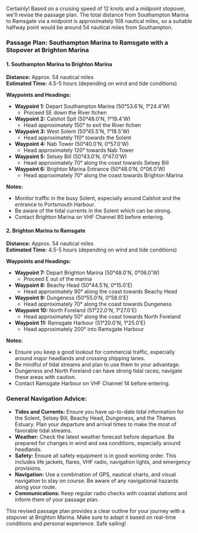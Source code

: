Certainly! Based on a cruising speed of 12 knots and a midpoint stopover, we'll revise the passage plan. The total distance from Southampton Marina to Ramsgate via a midpoint is approximately 108 nautical miles, so a suitable halfway point would be around 54 nautical miles from Southampton.

### Passage Plan: Southampton Marina to Ramsgate with a Stopover at Brighton Marina

#### 1. **Southampton Marina to Brighton Marina**

**Distance:** Approx. 54 nautical miles  
**Estimated Time:** 4.5-5 hours (depending on wind and tide conditions)

**Waypoints and Headings:**
- **Waypoint 1:** Depart Southampton Marina (50°53.6'N, 1°24.4'W)
  - Proceed SE down the River Itchen
- **Waypoint 2:** Calshot Spit (50°48.0'N, 1°19.4'W)
  - Head approximately 150° to exit the River Itchen
- **Waypoint 3:** West Solent (50°45.5'N, 1°18.5'W)
  - Head approximately 110° towards the Solent
- **Waypoint 4:** Nab Tower (50°40.0'N, 0°57.0'W)
  - Head approximately 120° towards Nab Tower
- **Waypoint 5:** Selsey Bill (50°43.0'N, 0°47.0'W)
  - Head approximately 70° along the coast towards Selsey Bill
- **Waypoint 6:** Brighton Marina Entrance (50°48.0'N, 0°06.0'W)
  - Head approximately 70° along the coast towards Brighton Marina

**Notes:**
- Monitor traffic in the busy Solent, especially around Calshot and the entrance to Portsmouth Harbour.
- Be aware of the tidal currents in the Solent which can be strong.
- Contact Brighton Marina on VHF Channel 80 before entering.

#### 2. **Brighton Marina to Ramsgate**

**Distance:** Approx. 54 nautical miles  
**Estimated Time:** 4.5-5 hours (depending on wind and tide conditions)

**Waypoints and Headings:**
- **Waypoint 7:** Depart Brighton Marina (50°48.0'N, 0°06.0'W)
  - Proceed E out of the marina
- **Waypoint 8:** Beachy Head (50°44.5'N, 0°15.0'E)
  - Head approximately 90° along the coast towards Beachy Head
- **Waypoint 9:** Dungeness (50°55.0'N, 0°58.0'E)
  - Head approximately 70° along the coast towards Dungeness
- **Waypoint 10:** North Foreland (51°22.0'N, 1°27.0'E)
  - Head approximately 50° along the coast towards North Foreland
- **Waypoint 11:** Ramsgate Harbour (51°20.0'N, 1°25.0'E)
  - Head approximately 200° into Ramsgate Harbour

**Notes:**
- Ensure you keep a good lookout for commercial traffic, especially around major headlands and crossing shipping lanes.
- Be mindful of tidal streams and plan to use them to your advantage.
- Dungeness and North Foreland can have strong tidal races; navigate these areas with caution.
- Contact Ramsgate Harbour on VHF Channel 14 before entering.

### General Navigation Advice:
- **Tides and Currents:** Ensure you have up-to-date tidal information for the Solent, Selsey Bill, Beachy Head, Dungeness, and the Thames Estuary. Plan your departure and arrival times to make the most of favorable tidal streams.
- **Weather:** Check the latest weather forecast before departure. Be prepared for changes in wind and sea conditions, especially around headlands.
- **Safety:** Ensure all safety equipment is in good working order. This includes life jackets, flares, VHF radio, navigation lights, and emergency provisions.
- **Navigation:** Use a combination of GPS, nautical charts, and visual navigation to stay on course. Be aware of any navigational hazards along your route.
- **Communications:** Keep regular radio checks with coastal stations and inform them of your passage plan.

This revised passage plan provides a clear outline for your journey with a stopover at Brighton Marina. Make sure to adapt it based on real-time conditions and personal experience. Safe sailing!
